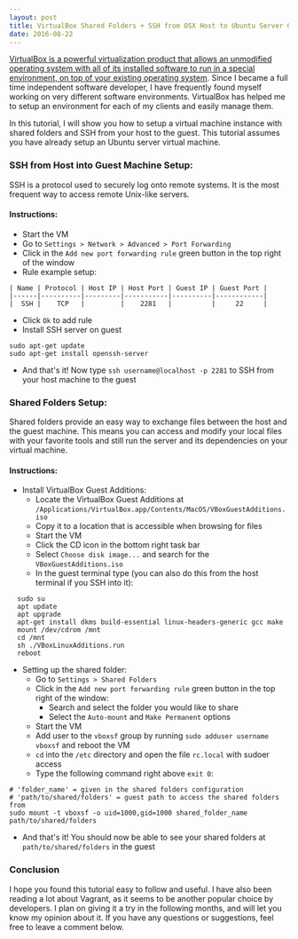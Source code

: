 ```yaml
---
layout: post
title: VirtualBox Shared Folders + SSH from OSX Host to Ubuntu Server Guest Tutorial
date: 2016-08-22
---
```


[VirtualBox is a powerful virtualization product that allows an unmodified operating system with all of its installed software to run in a special environment, on top of your existing operating system](https://www.virtualbox.org/wiki/Virtualization). Since I became a full time independent software developer, I have frequently found myself working on very different software environments. VirtualBox has helped me to setup an environment for each of my clients and easily manage them.

In this tutorial, I will show you how to setup a virtual machine instance with shared folders and SSH from your host to the guest. This tutorial assumes you have already setup an Ubuntu server virtual machine.

### SSH from Host into Guest Machine Setup:
SSH is a protocol used to securely log onto remote systems. It is the most frequent way to access remote Unix-like servers.

#### Instructions:
  - Start the VM
  - Go to ``Settings > Network > Advanced > Port Forwarding``
  - Click in the ``Add new port forwarding rule`` green button in the top right of the window
  - Rule example setup:

```
| Name | Protocol | Host IP | Host Port | Guest IP | Guest Port |
|------|----------|---------|-----------|----------|------------|
|  SSH |    TCP   |         |    2281   |          |     22     |
```

  - Click ``Ok`` to add rule
  - Install SSH server on guest

```
sudo apt-get update
sudo apt-get install openssh-server
```

  - And that's it! Now type ``ssh username@localhost -p 2281`` to SSH from your host machine to the guest

### Shared Folders Setup:
Shared folders provide an easy way to exchange files between the host and the guest machine. This means you can access and modify your local files with your favorite tools and still run the server and its dependencies on your virtual machine.

#### Instructions:
  - Install VirtualBox Guest Additions:
    - Locate the VirtualBox Guest Additions at ``/Applications/VirtualBox.app/Contents/MacOS/VBoxGuestAdditions.iso``
    - Copy it to a location that is accessible when browsing for files
    - Start the VM
    - Click the CD icon in the bottom right task bar
    - Select ``Choose disk image...`` and search for the ``VBoxGuestAdditions.iso``
    - In the guest terminal type (you can also do this from the host terminal if you SSH into it):

```
  sudo su
  apt update
  apt upgrade
  apt-get install dkms build-essential linux-headers-generic gcc make
  mount /dev/cdrom /mnt
  cd /mnt
  sh ./VBoxLinuxAdditions.run
  reboot
```

  - Setting up the shared folder:
    - Go to ``Settings > Shared Folders``
    - Click in the ``Add new port forwarding rule``   green button in the top right of the window:
      - Search and select the folder you would like to share
      - Select the ``Auto-mount`` and ``Make Permanent`` options
    - Start the VM
    - Add user to the ``vboxsf`` group by running ``sudo adduser username vboxsf`` and reboot the VM
    - ``cd`` into the ``/etc`` directory and open the file ``rc.local`` with sudoer access
    -  Type the following command right above ``exit 0``:

```
# 'folder_name' = given in the shared folders configuration
# 'path/to/shared/folders' = guest path to access the shared folders from
sudo mount -t vboxsf -o uid=1000,gid=1000 shared_folder_name path/to/shared/folders
```

  - And that's it! You should now be able to see your shared folders at ``path/to/shared/folders`` in the guest

### Conclusion
I hope you found this tutorial easy to follow and useful. I have also been reading a lot about Vagrant, as it seems to be another popular choice by developers. I plan on giving it a try in the following months, and will let you know my opinion about it. If you have any questions or suggestions, feel free to leave a comment below.
